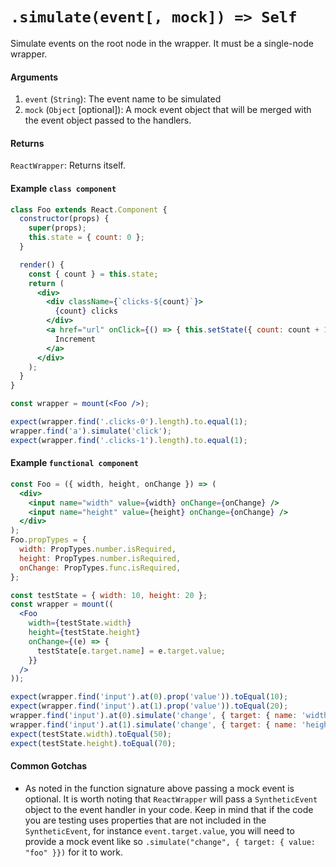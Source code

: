# `.simulate(event[, mock]) => Self`

Simulate events on the root node in the wrapper. It must be a single-node wrapper.


#### Arguments

1. `event` (`String`): The event name to be simulated
2. `mock` (`Object` [optional]): A mock event object that will be merged with the event object passed to the handlers.


#### Returns

`ReactWrapper`: Returns itself.


#### Example `class component`

```jsx
class Foo extends React.Component {
  constructor(props) {
    super(props);
    this.state = { count: 0 };
  }

  render() {
    const { count } = this.state;
    return (
      <div>
        <div className={`clicks-${count}`}>
          {count} clicks
        </div>
        <a href="url" onClick={() => { this.setState({ count: count + 1 }); }}>
          Increment
        </a>
      </div>
    );
  }
}

const wrapper = mount(<Foo />);

expect(wrapper.find('.clicks-0').length).to.equal(1);
wrapper.find('a').simulate('click');
expect(wrapper.find('.clicks-1').length).to.equal(1);
```

#### Example `functional component`

```jsx
const Foo = ({ width, height, onChange }) => (
  <div>
    <input name="width" value={width} onChange={onChange} />
    <input name="height" value={height} onChange={onChange} />
  </div>
);
Foo.propTypes = {
  width: PropTypes.number.isRequired,
  height: PropTypes.number.isRequired,
  onChange: PropTypes.func.isRequired,
};

const testState = { width: 10, height: 20 };
const wrapper = mount((
  <Foo
    width={testState.width}
    height={testState.height}
    onChange={(e) => {
      testState[e.target.name] = e.target.value;
    }}
  />
));

expect(wrapper.find('input').at(0).prop('value')).toEqual(10);
expect(wrapper.find('input').at(1).prop('value')).toEqual(20);
wrapper.find('input').at(0).simulate('change', { target: { name: 'width', value: 50 } });
wrapper.find('input').at(1).simulate('change', { target: { name: 'height', value: 70 } });
expect(testState.width).toEqual(50);
expect(testState.height).toEqual(70);
```

#### Common Gotchas

- As noted in the function signature above passing a mock event is optional. It is worth noting that `ReactWrapper` will pass a `SyntheticEvent` object to the event handler in your code. Keep in mind that if the code you are testing uses properties that are not included in the `SyntheticEvent`, for instance `event.target.value`, you will need to provide a mock event like so `.simulate("change", { target: { value: "foo" }})` for it to work.

